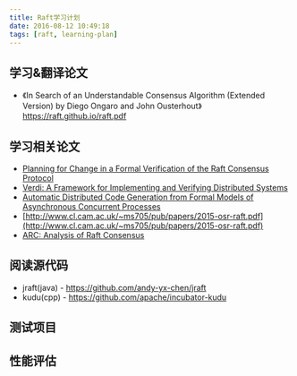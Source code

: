 ```yaml
---
title: Raft学习计划
date: 2016-08-12 10:49:18
tags: [raft, learning-plan]
---
```


## 学习&翻译论文

- 《In Search of an Understandable Consensus Algorithm (Extended Version) by Diego Ongaro and John Ousterhout》<https://raft.github.io/raft.pdf>


## 学习相关论文

* [Planning for Change in a Formal Verification of the Raft Consensus Protocol](http://verdi.uwplse.org/)
* [Verdi: A Framework for Implementing and Verifying Distributed Systems](http://verdi.uwplse.org/)
* [Automatic Distributed Code Generation from Formal Models of Asynchronous Concurrent Processes](https://hal.inria.fr/hal-01086522)
* [http://www.cl.cam.ac.uk/~ms705/pub/papers/2015-osr-raft.pdf](http://www.cl.cam.ac.uk/~ms705/pub/papers/2015-osr-raft.pdf)
* [ARC: Analysis of Raft Consensus](http://www.cl.cam.ac.uk/techreports/UCAM-CL-TR-857.html)

## 阅读源代码

* jraft(java) - <https://github.com/andy-yx-chen/jraft>
* kudu(cpp) - <https://github.com/apache/incubator-kudu>

## 测试项目

## 性能评估